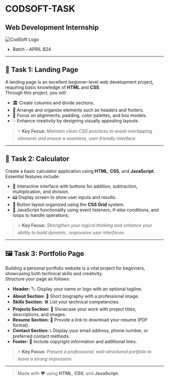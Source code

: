 # CODSOFT-TASK
## Web Development Internship

![CodSoft Logo](https://lh3.googleusercontent.com/Gngzhz_ynFs_b48C0GzM93D9bO5vAyNk67IHY1ANvv8KZ5a4nqiNkVrXACUTGZih16OwjxqEWHr9cqv7tzl0UnuMzlcTn2aFcbYrVjKViuU23M1TH94yGNSt8-CI6wY9W9-q-BRbA8uEET6gmgXn1hk)

- Batch - APRIL B24
------------------------------------------------------------------------------------------------
## 📄 Task 1: Landing Page

A landing page is an excellent beginner-level web development project, requiring basic knowledge of **HTML** and **CSS**.  
Through this project, you will:

- 🏛️ Create columns and divide sections.
- 🎨 Arrange and organize elements such as headers and footers.
- 🎯 Focus on alignments, padding, color palettes, and box models.
- 💡 Enhance creativity by designing visually appealing layouts.

> ⚡ **Key Focus:** *Maintain clean CSS practices to avoid overlapping elements and ensure a seamless, user-friendly interface*.

---
## 🧮 Task 2: Calculator

Create a basic calculator application using **HTML**, **CSS**, and **JavaScript**.  
Essential features include:

- 🔢 Interactive interface with buttons for addition, subtraction, multiplication, and division.
- 📟 Display screen to show user inputs and results.
- 🧩 Button layout organized using the **CSS Grid** system.
- 🔧 JavaScript functionality using event listeners, if-else conditions, and loops to handle operations.

> ⚡ **Key Focus:** *Strengthen your logical thinking and enhance your ability to build dynamic, responsive user interfaces*.

---

## 🖼️ Task 3: Portfolio Page

Building a personal portfolio website is a vital project for beginners, showcasing both technical skills and creativity.  
Structure your page as follows:

- **Header:** 🏷️ Display your name or logo with an optional tagline.
- **About Section:** 👤 Short biography with a professional image.
- **Skills Section:** 🛠️ List your technical competencies.
- **Projects Section:** 📂 Showcase your work with project titles, descriptions, and images.
- **Resume Section:** 📄 Provide a link to download your resume (PDF format).
- **Contact Section:** 📞 Display your email address, phone number, or preferred contact methods.
- **Footer:** 🔗 Include copyright information and additional links.

> ⚡ **Key Focus:** *Present a professional, well-structured portfolio to leave a strong impression*.

---
> Made with ❤️ using **HTML**, **CSS**, and **JavaScript**.
